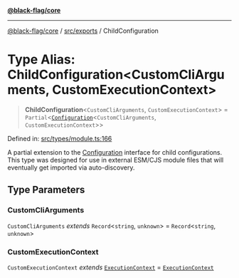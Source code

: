 [**@black-flag/core**](../../../README.md)

***

[@black-flag/core](../../../README.md) / [src/exports](../README.md) / ChildConfiguration

# Type Alias: ChildConfiguration\<CustomCliArguments, CustomExecutionContext\>

> **ChildConfiguration**\<`CustomCliArguments`, `CustomExecutionContext`\> = `Partial`\<[`Configuration`](Configuration.md)\<`CustomCliArguments`, `CustomExecutionContext`\>\>

Defined in: [src/types/module.ts:166](https://github.com/Xunnamius/black-flag/blob/f720a804174f12cc89580da9c1ce4476115249e9/src/types/module.ts#L166)

A partial extension to the [Configuration](Configuration.md) interface for child
configurations. This type was designed for use in external ESM/CJS module
files that will eventually get imported via auto-discovery.

## Type Parameters

### CustomCliArguments

`CustomCliArguments` *extends* `Record`\<`string`, `unknown`\> = `Record`\<`string`, `unknown`\>

### CustomExecutionContext

`CustomExecutionContext` *extends* [`ExecutionContext`](../util/type-aliases/ExecutionContext.md) = [`ExecutionContext`](../util/type-aliases/ExecutionContext.md)
